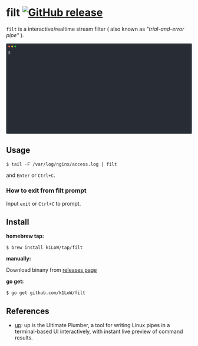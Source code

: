 # filt [![GitHub release](https://img.shields.io/github/release/k1LoW/filt.svg)](https://github.com/k1LoW/filt/releases)

`filt` is a interactive/realtime stream filter ( also known as _"trial-and-error pipe"_ ).

![screencast](doc/screencast.svg)

## Usage

``` console
$ tail -F /var/log/nginx/access.log | filt
```

and `Enter` or `Ctrl+C`.

### How to exit from filt prompt

Input `exit` or `Ctrl+C` to prompt.

## Install

**homebrew tap:**

```console
$ brew install k1LoW/tap/filt
```

**manually:**

Download binany from [releases page](https://github.com/k1LoW/filt/releases)

**go get:**

```console
$ go get github.com/k1LoW/filt
```

## References

- [up](https://github.com/akavel/up): up is the Ultimate Plumber, a tool for writing Linux pipes in a terminal-based UI interactively, with instant live preview of command results.
